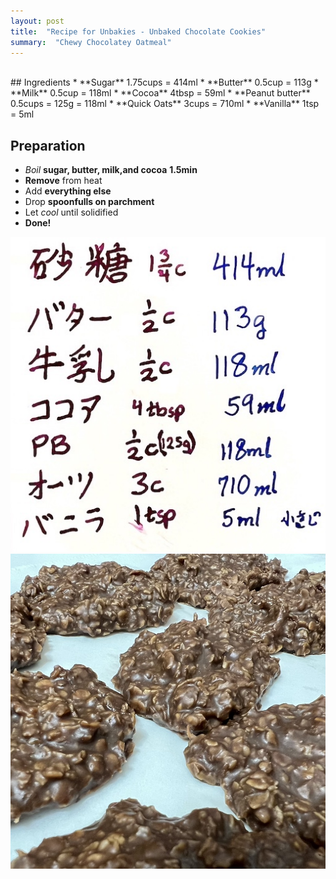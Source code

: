 ```yaml
---
layout: post
title:  "Recipe for Unbakies - Unbaked Chocolate Cookies"
summary:  "Chewy Chocolatey Oatmeal"
---
```


<br/>
## Ingredients
* **Sugar** 1.75cups = 414ml
* **Butter** 0.5cup = 113g
* **Milk** 0.5cup = 118ml
* **Cocoa** 4tbsp = 59ml
* **Peanut butter** 0.5cups = 125g = 118ml
* **Quick Oats** 3cups = 710ml
* **Vanilla** 1tsp = 5ml

## Preparation
* *Boil* **sugar, butter, milk,and cocoa** **1.5min**
* **Remove** from heat
* Add **everything else**
* Drop **spoonfulls on parchment**
* Let *cool* until solidified
* **Done!**

<div class="row">
  <div class="col-md-6">
	<img src="/images/unbakies1.jpg" class="img-fluid" />
  </div>
  <div class="col-md-6">
	<img src="/images/unbakies2.jpg" class="img-fluid"  />
  </div>
</div>
